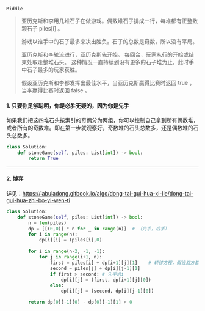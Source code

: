 `Middle`

> 亚历克斯和李用几堆石子在做游戏。偶数堆石子排成一行，每堆都有正整数颗石子 piles[i] 。
>
> 游戏以谁手中的石子最多来决出胜负。石子的总数是奇数，所以没有平局。
>
> 亚历克斯和李轮流进行，亚历克斯先开始。 每回合，玩家从行的开始或结束处取走整堆石头。 这种情况一直持续到没有更多的石子堆为止，此时手中石子最多的玩家获胜。
>
> 假设亚历克斯和李都发挥出最佳水平，当亚历克斯赢得比赛时返回 true ，当李赢得比赛时返回 false 。

#### 1. 只要你足够聪明，你是必胜无疑的，因为你是先手

如果我们把这四堆石头按索引的奇偶分为两组，你可以控制自己拿到所有偶数堆，或者所有的奇数堆。即在第一步就观察好，奇数堆的石头总数多，还是偶数堆的石头总数多。

```python
class Solution:
    def stoneGame(self, piles: List[int]) -> bool:
        return True
```

---

#### 2. 博弈

详见：https://labuladong.gitbook.io/algo/dong-tai-gui-hua-xi-lie/dong-tai-gui-hua-zhi-bo-yi-wen-ti

```python
class Solution:
    def stoneGame(self, piles: List[int]) -> bool:
        n = len(piles)
        dp = [[(0,0)] * n for _ in range(n)]  # （先手，后手）
        for i in range(n):
            dp[i][i] = (piles[i],0)
        
        for i in range(n-2, -1, -1):
            for j in range(i+1, n):  
                first = piles[i] + dp[i+1][j][1]    # 转移方程，假设双方都够聪明
                second = piles[j] + dp[i][j-1][1]
                if first > second: # 先手选i
                    dp[i][j] = (first, dp[i+1][j][0])
                else:
                    dp[i][j] = (second, dp[i][j-1][0])

        return dp[0][-1][0] - dp[0][-1][1] > 0
```

